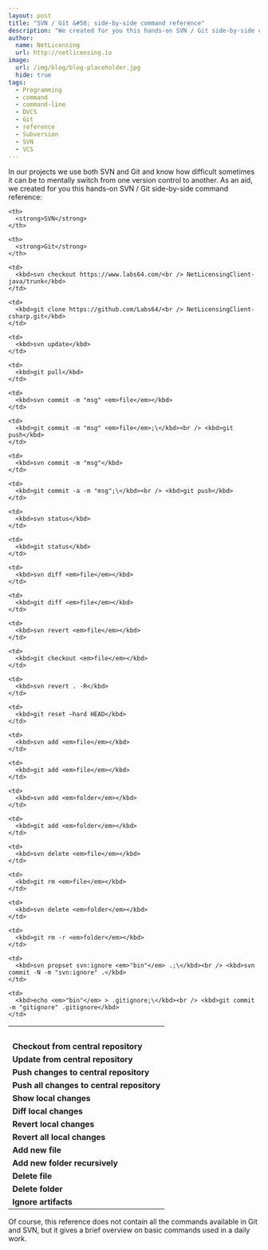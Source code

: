 ```yaml
---
layout: post
title: "SVN / Git &#58; side-by-side command reference"
description: "We created for you this hands-on SVN / Git side-by-side command reference"
author:
  name: NetLicensing
  url: http://netlicensing.io
image:
  url: /img/blog/blog-placeholder.jpg
  hide: true
tags:
  - Programming
  - command
  - command-line
  - DVCS
  - Git
  - reference
  - Subversion
  - SVN
  - VCS
---
```


In our projects we use both SVN and Git and know how difficult sometimes it can be to mentally switch from one version control to another. As an aid, we created for you this hands-on SVN / Git side-by-side command reference:

<table border="0">
  <tr>
    <th>
      <strong> </strong>
    </th>

    <th>
      <strong>SVN</strong>
    </th>

    <th>
      <strong>Git</strong>
    </th>
  </tr>

  <tr>
    <td>
      <strong>Checkout from central repository</strong>
    </td>

    <td>
      <kbd>svn checkout https://www.labs64.com/<br /> NetLicensingClient-java/trunk</kbd>
    </td>

    <td>
      <kbd>git clone https://github.com/Labs64/<br /> NetLicensingClient-csharp.git</kbd>
    </td>
  </tr>

  <tr>
    <td>
      <strong>Update from central repository</strong>
    </td>

    <td>
      <kbd>svn update</kbd>
    </td>

    <td>
      <kbd>git pull</kbd>
    </td>
  </tr>

  <tr>
    <td>
      <strong>Push changes to central repository</strong>
    </td>

    <td>
      <kbd>svn commit -m "msg" <em>file</em></kbd>
    </td>

    <td>
      <kbd>git commit -m "msg" <em>file</em>;\</kbd><br /> <kbd>git push</kbd>
    </td>
  </tr>

  <tr>
    <td>
      <strong>Push all changes to central repository</strong>
    </td>

    <td>
      <kbd>svn commit -m "msg"</kbd>
    </td>

    <td>
      <kbd>git commit -a -m "msg";\</kbd><br /> <kbd>git push</kbd>
    </td>
  </tr>

  <tr>
    <td>
      <strong>Show local changes</strong>
    </td>

    <td>
      <kbd>svn status</kbd>
    </td>

    <td>
      <kbd>git status</kbd>
    </td>
  </tr>

  <tr>
    <td>
      <strong>Diff local changes</strong>
    </td>

    <td>
      <kbd>svn diff <em>file</em></kbd>
    </td>

    <td>
      <kbd>git diff <em>file</em></kbd>
    </td>
  </tr>

  <tr>
    <td>
      <strong>Revert local changes</strong>
    </td>

    <td>
      <kbd>svn revert <em>file</em></kbd>
    </td>

    <td>
      <kbd>git checkout <em>file</em></kbd>
    </td>
  </tr>

  <tr>
    <td>
      <strong>Revert all local changes</strong>
    </td>

    <td>
      <kbd>svn revert . -R</kbd>
    </td>

    <td>
      <kbd>git reset –hard HEAD</kbd>
    </td>
  </tr>

  <tr>
    <td>
      <strong>Add new file</strong>
    </td>

    <td>
      <kbd>svn add <em>file</em></kbd>
    </td>

    <td>
      <kbd>git add <em>file</em></kbd>
    </td>
  </tr>

  <tr>
    <td>
      <strong>Add new folder recursively</strong>
    </td>

    <td>
      <kbd>svn add <em>folder</em></kbd>
    </td>

    <td>
      <kbd>git add <em>folder</em></kbd>
    </td>
  </tr>

  <tr>
    <td>
      <strong>Delete file</strong>
    </td>

    <td>
      <kbd>svn delete <em>file</em></kbd>
    </td>

    <td>
      <kbd>git rm <em>file</em></kbd>
    </td>
  </tr>

  <tr>
    <td>
      <strong>Delete folder</strong>
    </td>

    <td>
      <kbd>svn delete <em>folder</em></kbd>
    </td>

    <td>
      <kbd>git rm -r <em>folder</em></kbd>
    </td>
  </tr>

  <tr>
    <td>
      <strong>Ignore artifacts</strong>
    </td>

    <td>
      <kbd>svn propset svn:ignore <em>"bin"</em> .;\</kbd><br /> <kbd>svn commit -N -m "svn:ignore" .</kbd>
    </td>

    <td>
      <kbd>echo <em>"bin"</em> > .gitignore;\</kbd><br /> <kbd>git commit -m "gitignore" .gitignore</kbd>
    </td>
  </tr>
</table>

Of course, this reference does not contain all the commands available in Git and SVN, but it gives a brief overview on basic commands used in a daily work.
